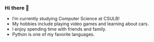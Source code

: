 ### Hi there 👋

<!--
**kennydus/kennydus** is a ✨ _special_ ✨ repository because its `README.md` (this file) appears on your GitHub profile.

Here are some ideas to get you started:



-->
- I’m currently studying Computer Science at CSULB!
- My hobbies include playing video games and learning about cars.
- I enjoy spending time with friends and family.
- Python is one of my favorite languages.

